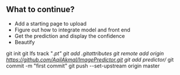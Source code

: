 ## What to continue?
* Add a starting page to upload
* Figure out how to integrate model and front end
* Get the prediction and display the confidence
* Beautify

git init
git lfs track "*.pt"
git add .gitattributes
git remote add origin https://github.com/AqilAkmal/ImagePredictor.git
git add predictor/*
git commit -m "first commit"
git push --set-upstream origin master
